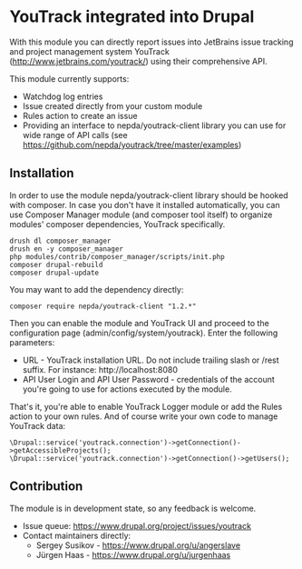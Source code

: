 # YouTrack integrated into Drupal

With this module you can directly report issues into JetBrains issue tracking and project management system YouTrack (http://www.jetbrains.com/youtrack/) using their comprehensive API.

This module currently supports:

* Watchdog log entries
* Issue created directly from your custom module
* Rules action to create an issue
* Providing an interface to nepda/youtrack-client library you can use for wide range of API calls (see https://github.com/nepda/youtrack/tree/master/examples)

## Installation

In order to use the module nepda/youtrack-client library should be hooked with composer. In case you don't have it installed automatically, you can use Composer Manager module (and composer tool itself) to organize modules' composer dependencies, YouTrack specifically.

```
drush dl composer_manager
drush en -y composer_manager
php modules/contrib/composer_manager/scripts/init.php
composer drupal-rebuild
composer drupal-update
```

You may want to add the dependency directly:

```
composer require nepda/youtrack-client "1.2.*"
```

Then you can enable the module and YouTrack UI and proceed to the configuration page (admin/config/system/youtrack). Enter the following parameters:
* URL - YouTrack installation URL. Do not include trailing slash or /rest suffix. For instance: http://localhost:8080
* API User Login and API User Password - credentials of the account you're going to use for actions executed by the module.

That's it, you're able to enable YouTrack Logger module or add the Rules action to your own rules. And of course write your own code to manage YouTrack data:
```
\Drupal::service('youtrack.connection')->getConnection()->getAccessibleProjects();
\Drupal::service('youtrack.connection')->getConnection()->getUsers();
```

## Contribution

The module is in development state, so any feedback is welcome.

* Issue queue: https://www.drupal.org/project/issues/youtrack
* Contact maintainers directly:
  * Sergey Susikov - https://www.drupal.org/u/angerslave
  * Jürgen Haas - https://www.drupal.org/u/jurgenhaas
